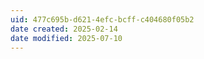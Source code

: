 ```yaml
---
uid: 477c695b-d621-4efc-bcff-c404680f05b2
date created: 2025-02-14
date modified: 2025-07-10
---
```


